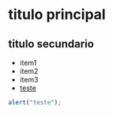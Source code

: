 # titulo principal

## titulo secundario
- item1
- item2
- item3
- [teste](http://bit.ly/contecontrole)


```js
alert("teste");
```